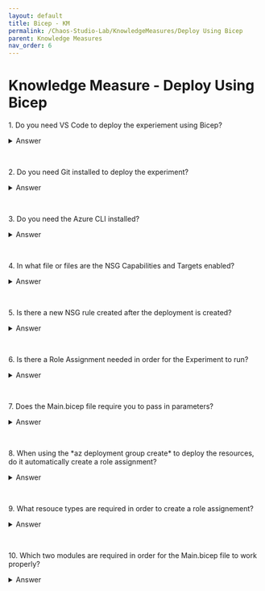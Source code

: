 ```yaml
---
layout: default
title: Bicep - KM
permalink: /Chaos-Studio-Lab/KnowledgeMeasures/Deploy Using Bicep
parent: Knowledge Measures
nav_order: 6
---
```

# Knowledge Measure - Deploy Using Bicep
<p>1. Do you need VS Code to deploy the experiement using Bicep?
<details>
<summary>Answer</summary>
No, you can simply copy down the Biceap files and run them from the Azure CLI locally or via the Cloud Shell.
</details>
</p>
<br>

<p>2. Do you need Git installed to deploy the experiment?
<details>
<summary>Answer</summary>
No, you can simply copy down the Biceap files and run them from the Azure CLI locally or via the Portal.
</details>
</p>
<br>
<p>3. Do you need the Azure CLI installed?
<details>
<summary>Answer</summary>
If you plan to run the commands locally, otherwise you can use the Portal by copying the files into the Cloud Shell and running the commands from there.
</details>
</p>
<br>

<p>4. In what file or files are the NSG Capabilities and Targets enabled?
<details>
<summary>Answer</summary>
      NetworkSecurityGroup.becip
</details>
</p>
<br>

<p>5. Is there a new NSG rule created after the deployment is created?
<details>
<summary>Answer</summary>
    Yes
         <pre><code>
        {
              name: 'Allow-SSH'
              properties: {
                  priority: 100
                  direction: 'Inbound'
                  access: 'Allow'
                  protocol: 'Tcp'
                  sourceAddressPrefix: '*'
                  sourcePortRange: '*'
                  destinationAddressPrefix: '*'
                  destinationPortRange: '22'
              }
          }
      </code>
     </pre>
</details>
</p>
<br>

<p>6. Is there a Role Assignment needed in order for the Experiment to run?
<details>
<summary>Answer</summary>
   Yes, Network Contributor
</details>
</p>
<br>

<p>7. Does the Main.bicep file require you to pass in parameters?
<details>
<summary>Answer</summary>
   No, if no parameters are pass in, it will use default values.
</details>
</p>
<br>

<p>8. When using the *az deployment group create* to deploy the resources, do it automatically create a role assignment?
<details>
<summary>Answer</summary>
   Yes
</details>
</p>
<br>

<p>9.  What resouce types are required in order to create a role assignement?
<details>
<summary>Answer</summary>
        Microsoft.Authorization/roleDefinitions<br>
        Microsoft.Authorization/roleAssignments
</details>
</p>
<br>

<p>10.  Which two modules are required in order for the Main.bicep file to work properly?
<details>
<summary>Answer</summary>
Experiment.BICEP and NetworkSecurityGroup.BICEP. 
</details>
</p>
<br>
  